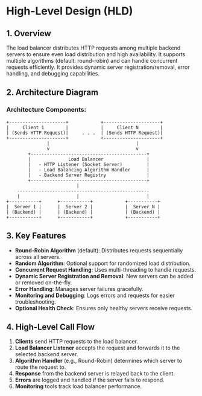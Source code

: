 
# High-Level Design (HLD)

## 1. Overview  
The load balancer distributes HTTP requests among multiple backend servers to ensure even load distribution and high availability. It supports multiple algorithms (default: round-robin) and can handle concurrent requests efficiently. It provides dynamic server registration/removal, error handling, and debugging capabilities.

## 2. Architecture Diagram  

### Architecture Components:
```
+---------------------+            +---------------------+
|     Client 1        |            |     Client N        |
| (Sends HTTP Request)|     . . .  | (Sends HTTP Request)|
+---------------------+            +---------------------+
               |                                |
               v                                v
        +-------------------------------------------+
        |              Load Balancer                |
        |   - HTTP Listener (Socket Server)         |
        |   - Load Balancing Algorithm Handler      |
        |   - Backend Server Registry               |
        +-------------------------------------------+
                          |
    -------------------------------------------------
    |                     |                         |
+-----------+      +-----------+            +-----------+
|  Server 1 |      |  Server 2 |            |  Server N |
| (Backend) |      | (Backend) |            | (Backend) |
+-----------+      +-----------+            +-----------+
```

## 3. Key Features  
- **Round-Robin Algorithm** (default): Distributes requests sequentially across all servers.
- **Random Algorithm**: Optional support for randomized load distribution.
- **Concurrent Request Handling**: Uses multi-threading to handle requests.
- **Dynamic Server Registration and Removal**: New servers can be added or removed on-the-fly.
- **Error Handling**: Manages server failures gracefully.
- **Monitoring and Debugging**: Logs errors and requests for easier troubleshooting.
- **Optional Health Check**: Ensures only healthy servers receive requests.

## 4. High-Level Call Flow  
1. **Clients** send HTTP requests to the load balancer.
2. **Load Balancer Listener** accepts the request and forwards it to the selected backend server.
3. **Algorithm Handler** (e.g., Round-Robin) determines which server to route the request to.
4. **Response** from the backend server is relayed back to the client.
5. **Errors** are logged and handled if the server fails to respond.
6. **Monitoring** tools track load balancer performance.
